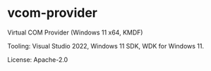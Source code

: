 # vcom-provider
Virtual COM Provider (Windows 11 x64, KMDF)

Tooling: Visual Studio 2022, Windows 11 SDK, WDK for Windows 11.

License: Apache-2.0
